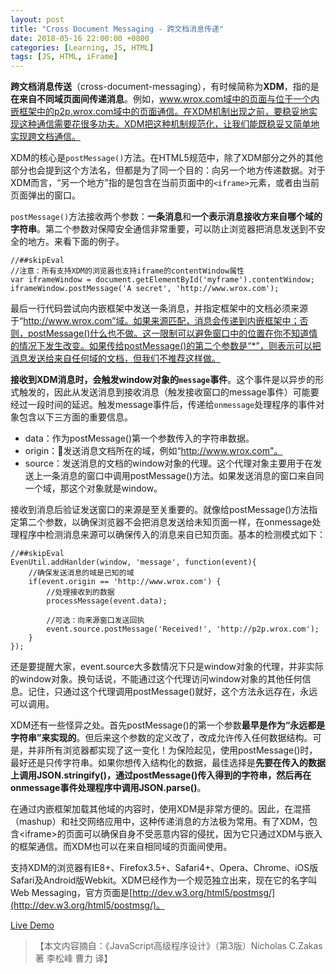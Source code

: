 ```yaml
---
layout: post
title: "Cross Document Messaging - 跨文档消息传递"
date: 2018-05-16 22:00:00 +0800
categories: [Learning, JS, HTML]
tags: [JS, HTML, iFrame]
---
```


**跨文档消息传送**（cross-document-messaging），有时候简称为**XDM**，指的是**在来自不同域页面间传递消息**。例如，www.wrox.com域中的页面与位于一个内嵌框架中的p2p.wrox.com域中的页面通信。在XDM机制出现之前，要稳妥地实现这种通信需要花很多功夫。XDM把这种机制规范化，让我们能既稳妥又简单地实现跨文档通信。

XDM的核心是`postMessage()`方法。在HTML5规范中，除了XDM部分之外的其他部分也会提到这个方法名，但都是为了同一个目的：向另一个地方传递数据。对于XDM而言，“另一个地方”指的是包含在当前页面中的`<iframe>`元素，或者由当前页面弹出的窗口。

`postMessage()`方法接收两个参数：**一条消息**和**一个表示消息接收方来自哪个域的字符串**。第二个参数对保障安全通信非常重要，可以防止浏览器把消息发送到不安全的地方。来看下面的例子。

```
//##skipEval
//注意：所有支持XDM的浏览器也支持iframe的contentWindow属性
var iframeWindow = document.getElementById('myframe').contentWindow;
iframeWindow.postMessage('A secret', 'http://www.wrox.com');
```

最后一行代码尝试向内嵌框架中发送一条消息，并指定框架中的文档必须来源于“http://www.wrox.com”域。如果来源匹配，消息会传递到内嵌框架中；否则，postMessage()什么也不做。这一限制可以避免窗口中的位置在你不知道情的情况下发生改变。如果传给postMessage()的第二个参数是“*”，则表示可以把消息发送给来自任何域的文档，但我们不推荐这样做。

**接收到XDM消息时，会触发window对象的`message`事件**。这个事件是以异步的形式触发的，因此从发送消息到接收消息（触发接收窗口的message事件）可能要经过一段时间的延迟。触发message事件后，传递给`onmessage`处理程序的事件对象包含以下三方面的重要信息。

- data：作为postMessage()第一个参数传入的字符串数据。
- origin：发送消息文档所在的域，例如“http://www.wrox.com"。
- source：发送消息的文档的window对象的代理。这个代理对象主要用于在发送上一条消息的窗口中调用postMessage()方法。如果发送消息的窗口来自同一个域，那这个对象就是window。

接收到消息后验证发送窗口的来源是至关重要的。就像给postMessage()方法指定第二个参数，以确保浏览器不会把消息发送给未知页面一样，在onmessage处理程序中检测消息来源可以确保传入的消息来自已知页面。基本的检测模式如下：

```
//##skipEval
EvenUtil.addHanlder(window, 'message', function(event){
	//确保发送消息的域是已知的域
	if(event.origin == 'http://www.wrox.com') {
		//处理接收到的数据
		processMessage(event.data);

		//可选：向来源窗口发送回执
		event.source.postMessage('Received!', 'http://p2p.wrox.com');
	}
});
```

还是要提醒大家，event.source大多数情况下只是window对象的代理，并非实际的window对象。换句话说，不能通过这个代理访问window对象的其他任何信息。记住，只通过这个代理调用postMessage()就好，这个方法永远存在，永远可以调用。

XDM还有一些怪异之处。首先postMessage()的第一个参数**最早是作为“永远都是字符串”来实现的**。但后来这个参数的定义改了，改成允许传入任何数据结构。可是，并非所有浏览器都实现了这一变化！为保险起见，使用postMessage()时，最好还是只传字符串。如果你想传入结构化的数据，最佳选择是**先要在传入的数据上调用JSON.stringify()，通过postMessage()传入得到的字符串，然后再在onmessage事件处理程序中调用JSON.parse()**。

在通过内嵌框架加载其他域的内容时，使用XDM是非常方便的。因此，在混搭（mashup）和社交网络应用中，这种传递消息的方法极为常用。有了XDM，包含&lt;iframe&gt;的页面可以确保自身不受恶意内容的侵扰，因为它只通过XDM与嵌入的框架通信。而XDM也可以在来自相同域的页面间使用。

支持XDM的浏览器有IE8+、Firefox3.5+、Safari4+、Opera、Chrome、iOS版Safari及Android版Webkit。XDM已经作为一个规范独立出来，现在它的名字叫Web Messaging，官方页面是[http://dev.w3.org/html5/postmsg/](http://dev.w3.org/html5/postmsg/)。

[Live Demo](/html/cross-document-messaging.html)

>【本文内容摘自：《JavaScript高级程序设计》（第3版）Nicholas C.Zakas 著   李松峰 曹力 译】